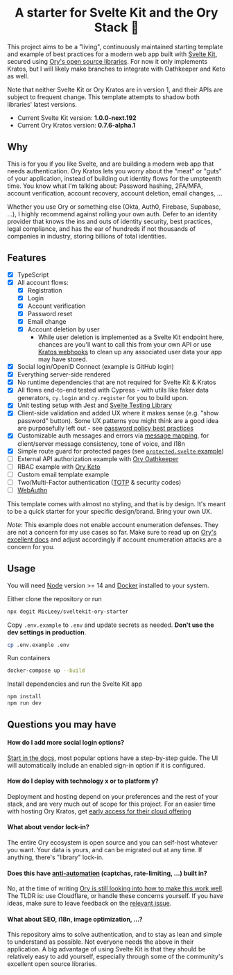 <h1 align="center">A starter for Svelte Kit and the Ory Stack 🚀</h1>

This project aims to be a "living", continuously maintained starting template and example of best practices for a modern web app built with [Svelte Kit](https://kit.svelte.dev/), secured using [Ory's open source libraries](https://github.com/ory). For now it only implements Kratos, but I will likely make branches to integrate with Oathkeeper and Keto as well.

Note that neither Svelte Kit or Ory Kratos are in version 1, and their APIs are subject to frequent change. This template attempts to shadow both libraries' latest versions.

- Current Svelte Kit version: **1.0.0-next.192**
- Current Ory Kratos version: **0.7.6-alpha.1**

## Why

This is for you if you like Svelte, and are building a modern web app that needs authentication. Ory Kratos lets you worry about the "meat" or "guts" of your application, instead of building out identity flows for the umpteenth time. You know what I'm talking about: Password hashing, 2FA/MFA, account verification, account recovery, account deletion, email changes, ...

Whether you use Ory or something else (Okta, Auth0, Firebase, Supabase, ...), I highly recommend against rolling your own auth. Defer to an identity provider that knows the ins and outs of identity security, best practices, legal compliance, and has the ear of hundreds if not thousands of companies in industry, storing billions of total identities.

## Features

- [x] TypeScript
- [x] All account flows:
	- [x] Registration
	- [x] Login
	- [x] Account verification
	- [x] Password reset
	- [x] Email change
	- [x] Account deletion by user
		- While user deletion is implemented as a Svelte Kit endpoint here,
chances are you'll want to call this from your own API or use [Kratos webhooks](https://www.ory.sh/kratos/docs/guides/integration-with-other-systems-using-web-hooks)
to clean up any associated user data your app may have stored.
- [x] Social login/OpenID Connect (example is GitHub login)
- [x] Everything server-side rendered
- [x] No runtime dependencies that are not required for Svelte Kit & Kratos
- [x] All flows end-to-end tested with Cypress - with utils like faker data generators, `cy.login` and `cy.register` for you to build upon.
- [x] Unit testing setup with Jest and [Svelte Testing Library](https://testing-library.com/docs/svelte-testing-library/intro/)
- [x] Client-side validation and added UX where it makes sense (e.g. "show password" button). Some UX patterns you might think are a good idea are purposefully left out - see [password policy best practices](https://www.ory.sh/kratos/docs/concepts/security/#password-policy-best-practices)
- [x]  Customizable auth messages and errors via [message mapping](https://github.com/MicLeey/sveltekit-ory-starter/blob/main/src/lib/util/map-message.ts), for client/server message consistency, tone of voice, and i18n
- [x] Simple route guard for protected pages (see [`protected.svelte` example](https://github.com/MicLeey/sveltekit-ory-starter/blob/main/src/routes/protected.svelte))
- [ ] External API authorization example with [Ory Oathkeeper](https://github.com/ory/oathkeeper)
- [ ] RBAC example with [Ory Keto](https://github.com/ory/keto)
- [ ] Custom email template example
- [ ] Two/Multi-Factor authentication ([TOTP](https://en.wikipedia.org/wiki/Time-based_One-Time_Password)  & security codes)
- [ ] [WebAuthn](https://en.wikipedia.org/wiki/WebAuthn)

This template comes with almost no styling, and that is by design. It's meant to be a quick starter for your specific design/brand. Bring your own UX.

*Note*: This example does not enable account enumeration defenses. They are not a concern for my use cases so far. Make sure to read up on [Ory's excellent docs](https://www.ory.sh/kratos/docs/concepts/security/#account-enumeration-attacks) and adjust accordingly if account enumeration attacks are a concern for you.



## Usage

You will need [Node](https://nodejs.org/en/) version >= 14 and [Docker](https://www.docker.com/) installed to your system.

Either clone the repository or run
```bash
npx degit MicLeey/sveltekit-ory-starter
```

Copy `.env.example` to `.env` and update secrets as needed. **Don't use the dev settings in production**.
```bash
cp .env.example .env
```


Run containers
```bash
docker-compose up --build
```

Install dependencies and run the Svelte Kit app
```bash
npm install
npm run dev
```



## Questions you may have

#### How do I add more social login options?
[Start in the docs](https://www.ory.sh/kratos/docs/guides/sign-in-with-github-google-facebook-linkedin), most popular options have a step-by-step guide. The UI will automatically include an enabled sign-in option if it is configured.

#### How do I deploy with technology x or to platform y?
Deployment and hosting depend on your preferences and the rest of your stack, and are very much out of scope for this project. For an easier time with hosting Ory Kratos, get [early access for their cloud offering](https://www.ory.sh/pricing)

#### What about vendor lock-in?
The entire Ory ecosystem is open source and you can self-host whatever you want. Your data is yours, and can be migrated out at any time. If anything, there's "library" lock-in.

#### Does this have [anti-automation](https://www.ory.sh/kratos/docs/concepts/security/#anti-automation) (captchas, rate-limiting, ...) built in?
No, at the time of writing [Ory is still looking into how to make this work well](https://github.com/ory/kratos/issues/138). The TLDR is: use Cloudflare, or handle these concerns yourself. If you have ideas, make sure to leave feedback on the [relevant issue](https://www.ory.sh/kratos/docs/concepts/security/#anti-automation).

#### What about SEO, i18n, image optimization, ...?
This repository aims to solve authentication, and to stay as lean and simple to understand as possible. Not everyone needs the above in their application. A big advantage of using Svelte Kit is that they should be relatively easy to add yourself, especially through some of the community's excellent open source libraries.
